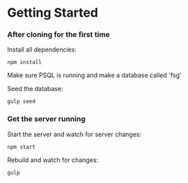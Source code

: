 # Getting Started

### After cloning for the first time

Install all dependencies:

```
npm install
```

Make sure PSQL is running and make a database called 'fsg'

Seed the database:

```
gulp seed
```

### Get the server running

Start the server and watch for server changes:

```
npm start
```

Rebuild and watch for changes:

```
gulp
```
